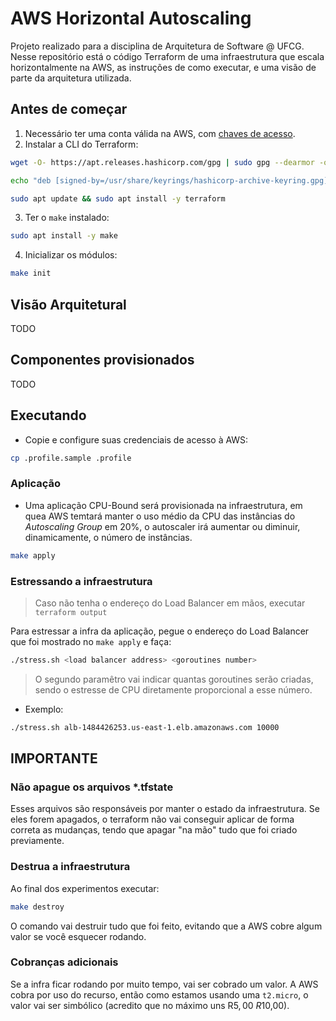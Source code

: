 # AWS Horizontal Autoscaling

Projeto realizado para a disciplina de Arquitetura de Software @ UFCG. Nesse repositório está o código Terraform de uma infraestrutura que escala horizontalmente na AWS, as instruções de como executar, e uma visão de parte da arquitetura utilizada.

## Antes de começar

1. Necessário ter uma conta válida na AWS, com [chaves de acesso](https://docs.aws.amazon.com/IAM/latest/UserGuide/id_credentials_access-keys.html#Using_CreateAccessKey).
2. Instalar a CLI do Terraform:

```sh
wget -O- https://apt.releases.hashicorp.com/gpg | sudo gpg --dearmor -o /usr/share/keyrings/hashicorp-archive-keyring.gpg

echo "deb [signed-by=/usr/share/keyrings/hashicorp-archive-keyring.gpg] https://apt.releases.hashicorp.com $(lsb_release -cs) main" | sudo tee /etc/apt/sources.list.d/hashicorp.list

sudo apt update && sudo apt install -y terraform
```

3. Ter o `make` instalado:

```sh
sudo apt install -y make
```

4. Inicializar os módulos:

```sh
make init
```

## Visão Arquitetural

TODO

## Componentes provisionados

TODO

## Executando

* Copie e configure suas credenciais de acesso à AWS:

```sh
cp .profile.sample .profile
```

### Aplicação

* Uma aplicação CPU-Bound será provisionada na infraestrutura, em quea AWS temtará manter o uso médio da CPU das instâncias do _Autoscaling Group_ em 20%, o autoscaler irá aumentar ou diminuir, dinamicamente, o número de instâncias.

```sh
make apply
```

### Estressando a infraestrutura

> Caso não tenha o endereço do Load Balancer em mãos, executar `terraform output`

Para estressar a infra da aplicação, pegue o endereço do Load Balancer que foi mostrado no `make apply` e faça:

```sh
./stress.sh <load balancer address> <goroutines number>
```

> O segundo paramêtro vai indicar quantas goroutines serão criadas, sendo o estresse de CPU diretamente proporcional a esse número.

* Exemplo:

```sh
./stress.sh alb-1484426253.us-east-1.elb.amazonaws.com 10000
```

## IMPORTANTE

### Não apague os arquivos *.tfstate

Esses arquivos são responsáveis por manter o estado da infraestrutura. Se eles forem apagados, o terraform não vai conseguir aplicar de forma correta as mudanças, tendo que apagar "na mão" tudo que foi criado previamente.

### Destrua a infraestrutura

Ao final dos experimentos executar:

```sh
make destroy
```

O comando vai destruir tudo que foi feito, evitando que a AWS cobre algum valor se você esquecer rodando.

### Cobranças adicionais

Se a infra ficar rodando por muito tempo, vai ser cobrado um valor. A AWS cobra por uso do recurso, então como estamos usando uma `t2.micro`, o valor vai ser simbólico (acredito que no máximo uns R$5,00 ~ R$10,00).
